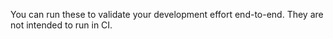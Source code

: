 You can run these to validate your development effort end-to-end. They are not intended to run in CI.